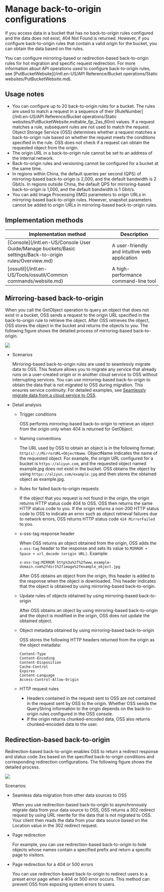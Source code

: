 # Manage back-to-origin configurations

If you access data in a bucket that has no back-to-origin rules configured and the data does not exist, 404 Not Found is returned. However, if you configure back-to-origin rules that contain a valid origin for the bucket, you can obtain the data based on the rules.

You can configure mirroring-based or redirection-based back-to-origin rules for hot migration and specific request redirection. For more information about API operations used to configure back-to-origin rules, see [PutBucketWebsite](/intl.en-US/API Reference/Bucket operations/Static websites/PutBucketWebsite.md).

## Usage notes

-   You can configure up to 20 back-to-origin rules for a bucket. The rules are used to match a request in a sequence of their [RuleNumber](/intl.en-US/API Reference/Bucket operations/Static websites/PutBucketWebsite.mdtable_fjp_2as_60m) values. If a request matches a rule, subsequent rules are not used to match the request. Object Storage Service \(OSS\) determines whether a request matches a back-to-origin rule based on whether the request meets the conditions specified in the rule. OSS does not check if a request can obtain the requested object from the origin.
-   The origin URL in a back-to-origin rule cannot be set to an address of the internal network.
-   Back-to-origin rules and versioning cannot be configured for a bucket at the same time.
-   In regions within China, the default queries per second \(QPS\) of mirroring-based back-to-origin is 2,000, and the default bandwidth is 2 Gbit/s. In regions outside China, the default QPS for mirroring-based back-to-origin is 1,000, and the default bandwidth is 1 Gbit/s.
-   You can add Image Processing \(IMG\) parameters to origin URLs in mirroring-based back-to-origin rules. However, snapshot parameters cannot be added to origin URLs in mirroring-based back-to-origin rules.

## Implementation methods

|Implementation method|Description|
|---------------------|-----------|
|[Console](/intl.en-US/Console User Guide/Manage buckets/Basic settings/Back-to-origin rules/Overview.md)|A user-friendly and intuitive web application|
|[ossutil](/intl.en-US/Tools/ossutil/Common commands/website.md)|A high-performance command-line tool|

## Mirroring-based back-to-origin

When you call the GetObject operation to query an object that does not exist in a bucket, OSS sends a request to the origin URL specified in the back-to-origin rule to retrieve the object. After OSS retrieves the object, OSS stores the object in the bucket and returns the objects to you. The following figure shows the detailed process of mirroring-based back-to-origin.

![](https://static-aliyun-doc.oss-accelerate.aliyuncs.com/assets/img/en-US/6182364951/p1580.png)

-   Scenarios

    Mirroring-based back-to-origin rules are used to seamlessly migrate data to OSS. This feature allows you to migrate any service that already runs on a user-created origin or in another cloud service to OSS without interrupting services. You can use mirroring-based back-to-origin to obtain the data that is not migrated to OSS during migration. This ensures service continuity. For detailed examples, see [Seamlessly migrate data from a cloud service to OSS]().

-   Detail analysis
    -   Trigger conditions

        OSS performs mirroring-based back-to-origin to retrieve an object from the origin only when 404 is returned for GetObject.

    -   Naming conventions

        The URL used by OSS to obtain an object is in the following format: `http(s)://MirrorURL+ObjectName`. ObjectName indicates the name of the requested object. For example, the origin URL configured for a bucket is `https://aliyun.com`, and the requested object named example.jpg does not exist in the bucket. OSS obtains the object by using `https://aliyun.com/example.jpg` and then stores the obtained object as example.jpg.

    -   Rules for failed back-to-origin requests

        If the object that you request is not found in the origin, the origin returns HTTP status code 404 to OSS. OSS then returns the same HTTP status code to you. If the origin returns a non-200 HTTP status code to OSS to indicate an error such as object retrieval failures due to network errors, OSS returns HTTP status code `424 MirrorFailed` to you.

    -   x-oss-tag response header

        When OSS returns an object obtained from the origin, OSS adds the `x-oss-tag` header to the response and sets its value to `MIRROR + Space + url_decode (origin URL)`. Example:

        ```
        x-oss-tag:MIRROR http%3a%2f%2fwww.example-domain.com%2fdir1%2fimage%2fexample_object.jpg
        ```

        After OSS obtains an object from the origin, this header is added to the response when the object is downloaded. This header indicates that the object is obtained by using mirroring-based back-to-origin.

    -   Update rules of objects obtained by using mirroring-based back-to-origin

        After OSS obtains an object by using mirroring-based back-to-origin and the object is modified in the origin, OSS does not update the obtained object.

    -   Object metadata obtained by using mirroring-based back-to-origin

        OSS stores the following HTTP headers returned from the origin as the object metadata:

        ```
        Content-Type
        Content-Encoding
        Content-Disposition
        Cache-Control
        Expires
        Content-Language
        Access-Control-Allow-Origin
        ```

    -   HTTP request rules
        -   Headers contained in the request sent to OSS are not contained in the request sent by OSS to the origin. Whether OSS sends the QueryString information to the origin depends on the back-to-origin rules configured in the OSS console.
        -   If the origin returns chunked-encoded data, OSS also returns chunked-encoded data to the user.

## Redirection-based back-to-origin

Redirection-based back-to-origin enables OSS to return a redirect response and status code 3xx based on the specified back-to-origin conditions and corresponding redirection configurations. The following figure shows the detailed process.

![](https://static-aliyun-doc.oss-accelerate.aliyuncs.com/assets/img/en-US/6182364951/p1591.png)

Scenarios:

-   Seamless data migration from other data sources to OSS

    When you use redirection-based back-to-origin to asynchronously migrate data from your data source to OSS, OSS returns a 302 redirect request by using URL rewrite for the data that is not migrated to OSS. Your client then reads the data from your data source based on the Location value in the 302 redirect request.

-   Page redirection

    For example, you can use redirection-based back-to-origin to hide objects whose names contain a specified prefix and return a specific page to visitors.

-   Page redirection for a 404 or 500 errors

    You can use redirection-based back-to-origin to redirect users to a preset error page when a 404 or 500 error occurs. This method can prevent OSS from exposing system errors to users.


